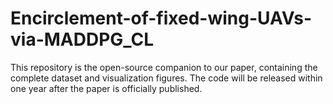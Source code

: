 # Encirclement-of-fixed-wing-UAVs-via-MADDPG_CL
This repository is the open-source companion to our paper, containing the complete dataset and visualization figures. The code will be released within one year after the paper is officially published.
